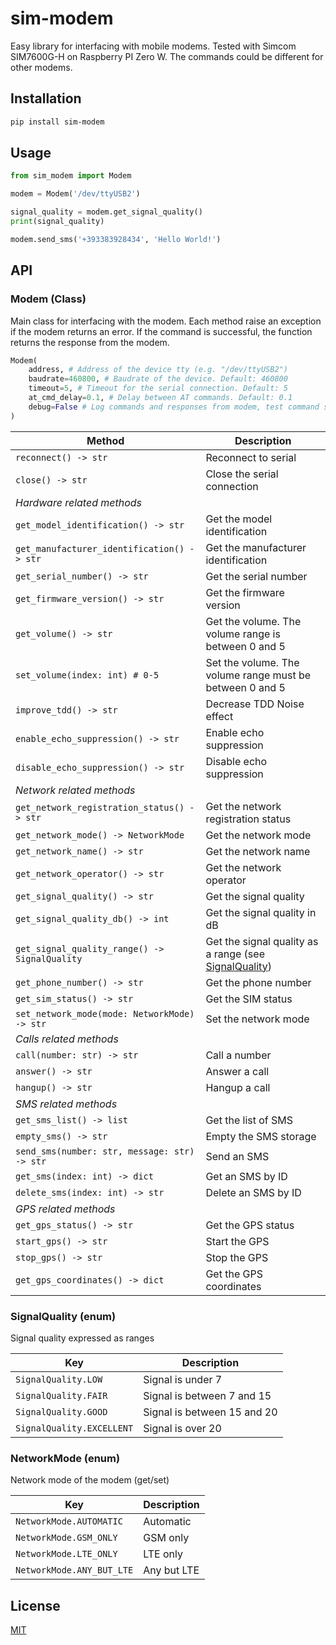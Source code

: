 # sim-modem

Easy library for interfacing with mobile modems. Tested with Simcom SIM7600G-H on Raspberry PI Zero W. The commands could be different for other modems.

## Installation

```bash
pip install sim-modem
```

## Usage
    
```python
from sim_modem import Modem

modem = Modem('/dev/ttyUSB2')

signal_quality = modem.get_signal_quality()
print(signal_quality)

modem.send_sms('+393383928434', 'Hello World!')

```


## API

### Modem (Class)

Main class for interfacing with the modem. Each method raise an exception if the modem returns an error. If the command is successful, the function returns the response from the modem.


```python
Modem(        
    address, # Address of the device tty (e.g. "/dev/ttyUSB2")
    baudrate=460800, # Baudrate of the device. Default: 460800
    timeout=5, # Timeout for the serial connection. Default: 5
    at_cmd_delay=0.1, # Delay between AT commands. Default: 0.1
    debug=False # Log commands and responses from modem, test command support before executing them. Default: False
)
```


| Method                                        | Description                                                             |
| --------------------------------------------- | ----------------------------------------------------------------------- |
| `reconnect() -> str`                          | Reconnect to serial                                                     |
| `close() -> str`                              | Close the serial connection                                             |
| *Hardware related methods*                    |                                                                         |
| `get_model_identification() -> str`           | Get the model identification                                            |
| `get_manufacturer_identification() -> str`    | Get the manufacturer identification                                     |
| `get_serial_number() -> str`                  | Get the serial number                                                   |
| `get_firmware_version() -> str`               | Get the firmware version                                                |
| `get_volume() -> str`                         | Get the volume. The volume range is between 0 and 5                     |
| `set_volume(index: int) # 0-5`                | Set the volume. The volume range must be between 0 and 5                |
| `improve_tdd() -> str`                        | Decrease TDD Noise effect                                               |
| `enable_echo_suppression() -> str`            | Enable echo suppression                                                 |
| `disable_echo_suppression() -> str`           | Disable echo suppression                                                |
| *Network related methods*                     |                                                                         |
| `get_network_registration_status() -> str`    | Get the network registration status                                     |
| `get_network_mode() -> NetworkMode`           | Get the network mode                                                    |
| `get_network_name() -> str`                   | Get the network name                                                    |
| `get_network_operator() -> str`               | Get the network operator                                                |
| `get_signal_quality() -> str`                 | Get the signal quality                                                  |
| `get_signal_quality_db() -> int`              | Get the signal quality in dB                                            |
| `get_signal_quality_range() -> SignalQuality` | Get the signal quality as a range (see [SignalQuality](#SignalQuality)) |
| `get_phone_number() -> str`                   | Get the phone number                                                    |
| `get_sim_status() -> str`                     | Get the SIM status                                                      |
| `set_network_mode(mode: NetworkMode) -> str`  | Set the network mode                                                    |
| *Calls related methods*                       |                                                                         |
| `call(number: str) -> str`                    | Call a number                                                           |
| `answer() -> str`                             | Answer a call                                                           |
| `hangup() -> str`                             | Hangup a call                                                           |
| *SMS related methods*                         |                                                                         |
| `get_sms_list() -> list`                      | Get the list of SMS                                                     |
| `empty_sms() -> str`                          | Empty the SMS storage                                                   |
| `send_sms(number: str, message: str) -> str`  | Send an SMS                                                             |
| `get_sms(index: int) -> dict`                 | Get an SMS by ID                                                        |
| `delete_sms(index: int) -> str`               | Delete an SMS by ID                                                     |
| *GPS related methods*                         |                                                                         |
| `get_gps_status() -> str`                     | Get the GPS status                                                      |
| `start_gps() -> str`                          | Start the GPS                                                           |
| `stop_gps() -> str`                           | Stop the GPS                                                            |
| `get_gps_coordinates() -> dict`               | Get the GPS coordinates                                                 |


### SignalQuality (enum)

Signal quality expressed as ranges 

| Key                       | Description                 |
| ------------------------- | --------------------------- |
| `SignalQuality.LOW`       | Signal is under 7           |
| `SignalQuality.FAIR`      | Signal is between 7 and 15  |
| `SignalQuality.GOOD`      | Signal is between 15 and 20 |
| `SignalQuality.EXCELLENT` | Signal is over 20           |

### NetworkMode (enum)

Network mode of the modem (get/set)

| Key                       | Description |
| ------------------------- | ----------- |
| `NetworkMode.AUTOMATIC`   | Automatic   |
| `NetworkMode.GSM_ONLY`    | GSM only    |
| `NetworkMode.LTE_ONLY`    | LTE only    |
| `NetworkMode.ANY_BUT_LTE` | Any but LTE |


## License

[MIT](https://choosealicense.com/licenses/mit/)